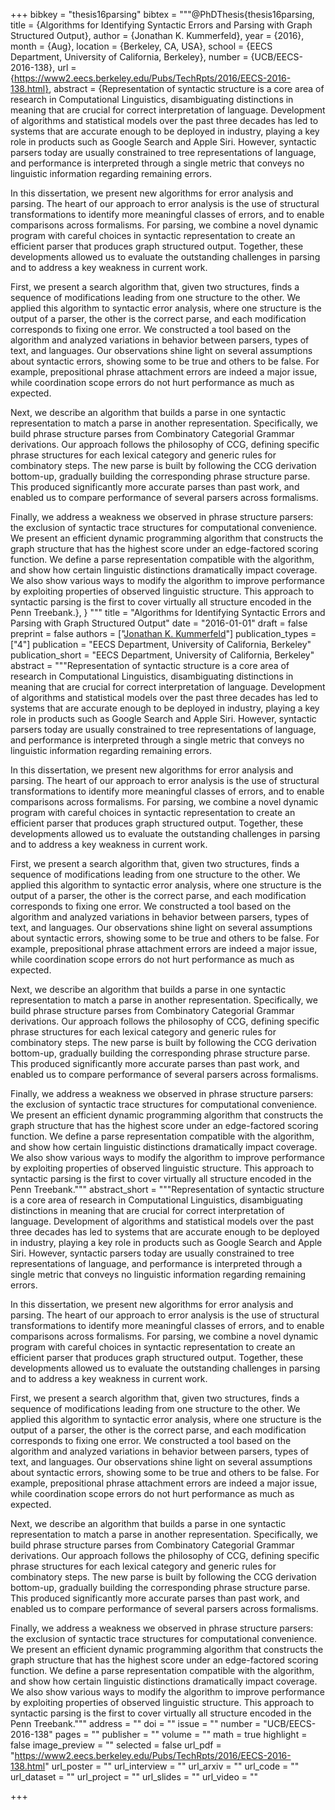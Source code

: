 +++
bibkey = "thesis16parsing"
bibtex = """@PhDThesis{thesis16parsing,
  title     = {Algorithms for Identifying Syntactic Errors and Parsing with Graph Structured Output},
  author    = {Jonathan K. Kummerfeld},
  year      = {2016},
  month     = {Aug},
  location  = {Berkeley, CA, USA},
  school    = {EECS Department, University of California, Berkeley},
  number    = {UCB/EECS-2016-138},
  url       = {https://www2.eecs.berkeley.edu/Pubs/TechRpts/2016/EECS-2016-138.html},
  abstract  = {Representation of syntactic structure is a core area of research in Computational Linguistics, disambiguating distinctions in meaning that are crucial for correct interpretation of language. Development of algorithms and statistical models over the past three decades has led to systems that are accurate enough to be deployed in industry, playing a key role in products such as Google Search and Apple Siri. However, syntactic parsers today are usually constrained to tree representations of language, and performance is interpreted through a single metric that conveys no linguistic information regarding remaining errors.

  In this dissertation, we present new algorithms for error analysis and parsing. The heart of our approach to error analysis is the use of structural transformations to identify more meaningful classes of errors, and to enable comparisons across formalisms. For parsing, we combine a novel dynamic program with careful choices in syntactic representation to create an efficient parser that produces graph structured output. Together, these developments allowed us to evaluate the outstanding challenges in parsing and to address a key weakness in current work.

  First, we present a search algorithm that, given two structures, finds a sequence of modifications leading from one structure to the other. We applied this algorithm to syntactic error analysis, where one structure is the output of a parser, the other is the correct parse, and each modification corresponds to fixing one error. We constructed a tool based on the algorithm and analyzed variations in behavior between parsers, types of text, and languages. Our observations shine light on several assumptions about syntactic errors, showing some to be true and others to be false. For example, prepositional phrase attachment errors are indeed a major issue, while coordination scope errors do not hurt performance as much as expected.

  Next, we describe an algorithm that builds a parse in one syntactic representation to match a parse in another representation. Specifically, we build phrase structure parses from Combinatory Categorial Grammar derivations. Our approach follows the philosophy of CCG, defining specific phrase structures for each lexical category and generic rules for combinatory steps. The new parse is built by following the CCG derivation bottom-up, gradually building the corresponding phrase structure parse. This produced significantly more accurate parses than past work, and enabled us to compare performance of several parsers across formalisms.

  Finally, we address a weakness we observed in phrase structure parsers: the exclusion of syntactic trace structures for computational convenience. We present an efficient dynamic programming algorithm that constructs the graph structure that has the highest score under an edge-factored scoring function. We define a parse representation compatible with the algorithm, and show how certain linguistic distinctions dramatically impact coverage. We also show various ways to modify the algorithm to improve performance by exploiting properties of observed linguistic structure. This approach to syntactic parsing is the first to cover virtually all structure encoded in the Penn Treebank.},
}
"""
title = "Algorithms for Identifying Syntactic Errors and Parsing with Graph Structured Output"
date = "2016-01-01"
draft = false
preprint = false
authors = ["<span style='text-decoration:underline;'>Jonathan K. Kummerfeld</span>"]
publication_types = ["4"]
publication = "EECS Department, University of California, Berkeley"
publication_short = "EECS Department, University of California, Berkeley"
abstract = """Representation of syntactic structure is a core area of research in Computational Linguistics, disambiguating distinctions in meaning that are crucial for correct interpretation of language. Development of algorithms and statistical models over the past three decades has led to systems that are accurate enough to be deployed in industry, playing a key role in products such as Google Search and Apple Siri. However, syntactic parsers today are usually constrained to tree representations of language, and performance is interpreted through a single metric that conveys no linguistic information regarding remaining errors.

In this dissertation, we present new algorithms for error analysis and parsing. The heart of our approach to error analysis is the use of structural transformations to identify more meaningful classes of errors, and to enable comparisons across formalisms. For parsing, we combine a novel dynamic program with careful choices in syntactic representation to create an efficient parser that produces graph structured output. Together, these developments allowed us to evaluate the outstanding challenges in parsing and to address a key weakness in current work.

First, we present a search algorithm that, given two structures, finds a sequence of modifications leading from one structure to the other. We applied this algorithm to syntactic error analysis, where one structure is the output of a parser, the other is the correct parse, and each modification corresponds to fixing one error. We constructed a tool based on the algorithm and analyzed variations in behavior between parsers, types of text, and languages. Our observations shine light on several assumptions about syntactic errors, showing some to be true and others to be false. For example, prepositional phrase attachment errors are indeed a major issue, while coordination scope errors do not hurt performance as much as expected.

Next, we describe an algorithm that builds a parse in one syntactic representation to match a parse in another representation. Specifically, we build phrase structure parses from Combinatory Categorial Grammar derivations. Our approach follows the philosophy of CCG, defining specific phrase structures for each lexical category and generic rules for combinatory steps. The new parse is built by following the CCG derivation bottom-up, gradually building the corresponding phrase structure parse. This produced significantly more accurate parses than past work, and enabled us to compare performance of several parsers across formalisms.

Finally, we address a weakness we observed in phrase structure parsers: the exclusion of syntactic trace structures for computational convenience. We present an efficient dynamic programming algorithm that constructs the graph structure that has the highest score under an edge-factored scoring function. We define a parse representation compatible with the algorithm, and show how certain linguistic distinctions dramatically impact coverage. We also show various ways to modify the algorithm to improve performance by exploiting properties of observed linguistic structure. This approach to syntactic parsing is the first to cover virtually all structure encoded in the Penn Treebank."""
abstract_short = """Representation of syntactic structure is a core area of research in Computational Linguistics, disambiguating distinctions in meaning that are crucial for correct interpretation of language. Development of algorithms and statistical models over the past three decades has led to systems that are accurate enough to be deployed in industry, playing a key role in products such as Google Search and Apple Siri. However, syntactic parsers today are usually constrained to tree representations of language, and performance is interpreted through a single metric that conveys no linguistic information regarding remaining errors.

In this dissertation, we present new algorithms for error analysis and parsing. The heart of our approach to error analysis is the use of structural transformations to identify more meaningful classes of errors, and to enable comparisons across formalisms. For parsing, we combine a novel dynamic program with careful choices in syntactic representation to create an efficient parser that produces graph structured output. Together, these developments allowed us to evaluate the outstanding challenges in parsing and to address a key weakness in current work.

First, we present a search algorithm that, given two structures, finds a sequence of modifications leading from one structure to the other. We applied this algorithm to syntactic error analysis, where one structure is the output of a parser, the other is the correct parse, and each modification corresponds to fixing one error. We constructed a tool based on the algorithm and analyzed variations in behavior between parsers, types of text, and languages. Our observations shine light on several assumptions about syntactic errors, showing some to be true and others to be false. For example, prepositional phrase attachment errors are indeed a major issue, while coordination scope errors do not hurt performance as much as expected.

Next, we describe an algorithm that builds a parse in one syntactic representation to match a parse in another representation. Specifically, we build phrase structure parses from Combinatory Categorial Grammar derivations. Our approach follows the philosophy of CCG, defining specific phrase structures for each lexical category and generic rules for combinatory steps. The new parse is built by following the CCG derivation bottom-up, gradually building the corresponding phrase structure parse. This produced significantly more accurate parses than past work, and enabled us to compare performance of several parsers across formalisms.

Finally, we address a weakness we observed in phrase structure parsers: the exclusion of syntactic trace structures for computational convenience. We present an efficient dynamic programming algorithm that constructs the graph structure that has the highest score under an edge-factored scoring function. We define a parse representation compatible with the algorithm, and show how certain linguistic distinctions dramatically impact coverage. We also show various ways to modify the algorithm to improve performance by exploiting properties of observed linguistic structure. This approach to syntactic parsing is the first to cover virtually all structure encoded in the Penn Treebank."""
address = ""
doi = ""
issue = ""
number = "UCB/EECS-2016-138"
pages = ""
publisher = ""
volume = ""
math = true
highlight = false
image_preview = ""
selected = false
url_pdf = "https://www2.eecs.berkeley.edu/Pubs/TechRpts/2016/EECS-2016-138.html"
url_poster = ""
url_interview = ""
url_arxiv = ""
url_code = ""
url_dataset = ""
url_project = ""
url_slides = ""
url_video = ""



+++